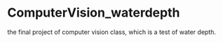 # ComputerVision_waterdepth
the final project of computer vision class, which is a test of water depth.

